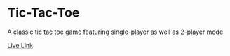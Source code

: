 # Tic-Tac-Toe
A classic tic tac toe game featuring single-player as well as 2-player mode

[Live Link][1]

[1]: https://pbiswas101.github.io/Tic-Tac-Toe/
